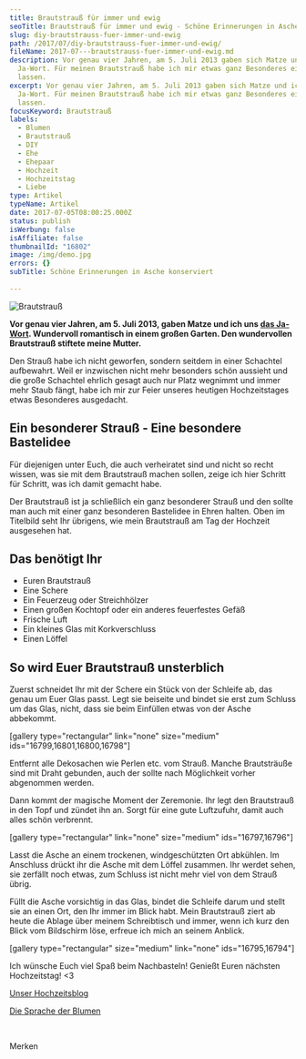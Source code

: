 ```yaml
---
title: Brautstrauß für immer und ewig
seoTitle: Brautstrauß für immer und ewig - Schöne Erinnerungen in Asche konservieren DIY
slug: diy-brautstrauss-fuer-immer-und-ewig
path: /2017/07/diy-brautstrauss-fuer-immer-und-ewig/
fileName: 2017-07---brautstrauss-fuer-immer-und-ewig.md
description: Vor genau vier Jahren, am 5. Juli 2013 gaben sich Matze und ich das
  Ja-Wort. Für meinen Brautstrauß habe ich mir etwas ganz Besonderes einfallen
  lassen.
excerpt: Vor genau vier Jahren, am 5. Juli 2013 gaben sich Matze und ich das
  Ja-Wort. Für meinen Brautstrauß habe ich mir etwas ganz Besonderes einfallen
  lassen.
focusKeyword: Brautstrauß
labels:
  - Blumen
  - Brautstrauß
  - DIY
  - Ehe
  - Ehepaar
  - Hochzeit
  - Hochzeitstag
  - Liebe
type: Artikel
typeName: Artikel
date: 2017-07-05T08:00:25.000Z
status: publish
isWerbung: false
isAffiliate: false
thumbnailId: "16802"
image: /img/demo.jpg
errors: {}
subTitle: Schöne Erinnerungen in Asche konserviert
  
---
```


![Brautstrauß](http://cardamonchai.com/wp-content/uploads/2017/06/Brautstrauß-9-von-9-640x480.jpg)

**Vor genau vier Jahren, am 5. Juli 2013, gaben Matze und ich uns
[das Ja-Wort](http://hochzeit.smartr.de/). Wundervoll romantisch in einem großen
Garten. Den wundervollen Brautstrauß stiftete meine Mutter.**

Den Strauß habe ich nicht geworfen, sondern seitdem in einer Schachtel
aufbewahrt. Weil er inzwischen nicht mehr besonders schön aussieht und die große
Schachtel ehrlich gesagt auch nur Platz wegnimmt und immer mehr Staub fängt,
habe ich mir zur Feier unseres heutigen Hochzeitstages etwas Besonderes
ausgedacht.

## Ein besonderer Strauß - Eine besondere Bastelidee

Für diejenigen unter Euch, die auch verheiratet sind und nicht so recht wissen,
was sie mit dem Brautstrauß machen sollen, zeige ich hier Schritt für Schritt,
was ich damit gemacht habe.

Der Brautstrauß ist ja schließlich ein ganz besonderer Strauß und den sollte man
auch mit einer ganz besonderen Bastelidee in Ehren halten. Oben im Titelbild
seht Ihr übrigens, wie mein Brautstrauß am Tag der Hochzeit ausgesehen hat.

## Das benötigt Ihr

- Euren Brautstrauß
- Eine Schere
- Ein Feuerzeug oder Streichhölzer
- Einen großen Kochtopf oder ein anderes feuerfestes Gefäß
- Frische Luft
- Ein kleines Glas mit Korkverschluss
- Einen Löffel

## So wird Euer Brautstrauß unsterblich

Zuerst schneidet Ihr mit der Schere ein Stück von der Schleife ab, das genau um
Euer Glas passt. Legt sie beiseite und bindet sie erst zum Schluss um das Glas,
nicht, dass sie beim Einfüllen etwas von der Asche abbekommt.

[gallery type="rectangular" link="none" size="medium"
ids="16799,16801,16800,16798"]

Entfernt alle Dekosachen wie Perlen etc. vom Strauß. Manche Brautsträuße sind
mit Draht gebunden, auch der sollte nach Möglichkeit vorher abgenommen werden.

Dann kommt der magische Moment der Zeremonie. Ihr legt den Brautstrauß in den
Topf und zündet ihn an. Sorgt für eine gute Luftzufuhr, damit auch alles schön
verbrennt.

[gallery type="rectangular" link="none" size="medium" ids="16797,16796"]

Lasst die Asche an einem trockenen, windgeschützten Ort abkühlen. Im Anschluss
drückt ihr die Asche mit dem Löffel zusammen. Ihr werdet sehen, sie zerfällt
noch etwas, zum Schluss ist nicht mehr viel von dem Strauß übrig.

Füllt die Asche vorsichtig in das Glas, bindet die Schleife darum und stellt sie
an einen Ort, den Ihr immer im Blick habt. Mein Brautstrauß ziert ab heute die
Ablage über meinem Schreibtisch und immer, wenn ich kurz den Blick vom
Bildschirm löse, erfreue ich mich an seinem Anblick.

[gallery type="rectangular" size="medium" link="none" ids="16795,16794"]

Ich wünsche Euch viel Spaß beim Nachbasteln! Genießt Euren nächsten
Hochzeitstag! &lt;3

[Unser Hochzeitsblog](http://hochzeit.smartr.de/)

[Die Sprache der Blumen](/2009/06/die-sprache-der-blumen/)

&nbsp;

Merken

  